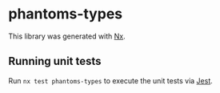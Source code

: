 # phantoms-types

This library was generated with [Nx](https://nx.dev).

## Running unit tests

Run `nx test phantoms-types` to execute the unit tests via [Jest](https://jestjs.io).

